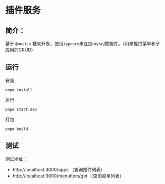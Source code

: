 # 插件服务 
## 简介：
基于 `@nestjs` 框架开发，使用`typeorm`来连接mysql数据库。（用来提供菜单和子应用的CRUD）

## 运行
安装
```shell
pnpm install
```
运行
```shell
pnpm start:dev
```
打包
```shell
pnpm build
```

## 测试
测试地址：
- http://localhost:3000/apps （查询插件列表）
- http://localhost:3000/menuItem/get （查询菜单列表）